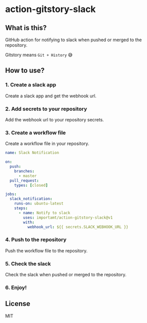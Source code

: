 # action-gitstory-slack

## What is this?

GitHub action for notifying to slack when pushed or merged to the repository.

Gitstory means `Git + History` 😅

## How to use?

### 1. Create a slack app

Create a slack app and get the webhook url.

### 2. Add secrets to your repository

Add the webhook url to your repository secrets.

### 3. Create a workflow file

Create a workflow file in your repository.

```yaml
name: Slack Notification

on:
  push:
    branches:
      - master
  pull_request:
    types: [closed]

jobs:
  slack_notification:
    runs-on: ubuntu-latest
    steps:
      - name: Notify to slack
        uses: importamt/action-gitstory-slack@v1
        with:
          webhook_url: ${{ secrets.SLACK_WEBHOOK_URL }}
```

### 4. Push to the repository

Push the workflow file to the repository.

### 5. Check the slack

Check the slack when pushed or merged to the repository.

### 6. Enjoy!

## License

MIT
